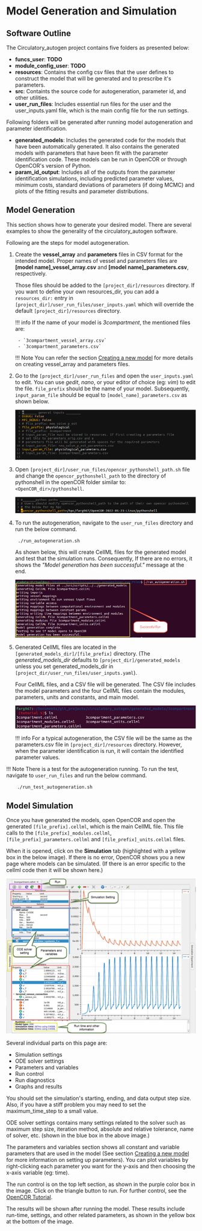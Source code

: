# Model Generation and Simulation

## Software Outline

The Circulatory_autogen project contains five folders as presented below:       

- **funcs_user**: **TODO**
- **module_config_user**: **TODO**
- **resources**: Contains the config csv files that the user defines to construct the model that will be generated and to prescribe it's parameters.
- **src**: Containts the source code for autogeneration, parameter id, and other utilities.
- **user_run_files**: Includes essential run files for the user and the user_inputs.yaml file, which is the main config file for the run settings.

Following folders will be generated after running model autogeneration and parameter identification.

- **generated_models**: Includes the generated code for the models that have been automatically generated. It also contains the generated models with parameters that have been fit with the parameter identification code. These models can be run in OpenCOR or through OpenCOR's version of Python.
- **param_id_output**: Includes all of the outputs from the parameter identification simulations, including predicted parameter values, minimum costs, standard deviations of parameters (if doing MCMC) and plots of the fitting results and parameter distributions.

## Model Generation

This section shows how to generate your desired model. There are several examples to show the generality of the circulatory_autogen software.

Following are the steps for model autogeneration.

1. Create the **vessel_array** and **parameters** files in CSV format for the intended model. Proper names of vessel and parameters files are **[model name]_vessel_array.csv** and **[model name]_parameters.csv**, respectively. 

    Those files should be added to the `[project_dir]/resources` directory. If you want to define your own resources_dir, you can add a `resources_dir:` entry in `[project_dir]/user_run_files/user_inputs.yaml` which will override the default `[project_dir]/resources` directory.

    !!! info
        If the name of your model is *3compartment*, the mentioned files are:

        - `3compartment_vessel_array.csv`
        - `3compartment_parameters.csv`

    !!! Note
        You can refer the section [Creating a new model](create-model.md) for more details on creating vessel_array and parameters files.

2. Go to the `[project_dir]/user_run_files` and open the `user_inputs.yaml` to edit. You can use *gedit*, *nano*, or your editor of choice (eg: *vim*) to edit the file. `file_prefix` should be the name of your model. Subsequently, `input_param_file` should be equal to `[model_name]_parameters.csv` as shown below.

    ![user_inputs.yaml file](images/user-inputs.png)

3. Open `[project_dir]/user_run_files/opencor_pythonshell_path.sh` file and change the `opencor_pythonshell_path` to the directory of pythonshell in the openCOR folder similar to: `<OpenCOR_dir>/pythonshell`.

    ![OpenCOR direcoty](images/opencor-directory.png)

4. To run the autogeneration, navigate to the `user_run_files` directory and run the below command.
        
        ./run_autogeneration.sh
        
    As shown below, this will create CellML files for the generated model and test that the simulation runs. Consequently, If there are no errors, it shows the *"Model generation has been successful."* message at the end.

    ![Run autogeneration output](images/run-autogeneration.png)

5. Generated CellML files are located in the `[generated_models_dir]/[file_prefix]` directory. (The *generated_models_dir* defaults to `[project_dir]/generated_models` unless you set generated_models_dir in `[project_dir/user_run_files/user_inputs.yaml`). 

    Four CellML files, and a CSV file will be generated. The CSV file includes the model parameters and the four CellML files contain the modules, parameters, units and constants, and main model.

    ![Generated files](images/generated-files.png)

    !!! info
        For a typical autogeneration, the CSV file will be the same as the parameters.csv file in `[project_dir]/resources` directory. However, when the parameter identification is run, it will contain the identified parameter values.

!!! Note
    There is a test for the autogeneration running. To run the test, navigate to `user_run_files` and run the below command.

        ./run_test_autogeneration.sh
    
## Model Simulation

Once you have generated the models, open OpenCOR and open the generated `[file_prefix].cellml`, which is the main CellML file. This file calls to the `[file_prefix]_modules.cellml`, `[file_prefix]_parameters.cellml` and `[file_prefix]_units.cellml` files.

When it is opened, click on the **Simulation** tab (highlighted with a yellow box in the below image). If there is no error, OpenCOR shows you a new page where models can be simulated. (If there is an error specific to the cellml code then it will be shown here.)

![Model Simulation](images/model-simulation.png)

Several individual parts on this page are:

- Simulation settings
- ODE solver settings
- Parameters and variables
- Run control
- Run diagnostics
- Graphs and results

You should set the simulation's starting, ending, and data output step size. Also, if you have a stiff problem you may need to set the maximum_time_step to a small value.

ODE solver settings contains many settings related to the solver such as maximum step size, iteration method, absolute and relative tolerance, name of solver, etc. (shown in the blue box in the above image.)

The parameters and variables section shows all constant and variable parameters that are used in the model (See section [Creating a new model](create-model.md) for more information on setting up parameters). You can plot variables by right-clicking each parameter you want for the y-axis and then choosing the x-axis variable (eg: time). 

The run control is on the top left section, as shown in the purple color box in the image. Click on the triangle button to run. For further control, see the [OpenCOR Tutorial](https://tutorial-on-cellml-opencor-and-pmr.readthedocs.io/en/latest/_downloads/d271cfcef7e288704c61320e64d77e2d/OpenCOR-Tutorial-v17.pdf).

The results will be shown after running the model. These results include run-time, settings, and other related parameters, as shown in the yellow box at the bottom of the image.
